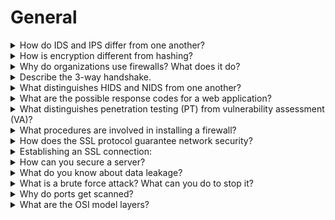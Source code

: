 # General

<details>

<summary>How do IDS and IPS differ from one another?</summary>

The administrator must stop incursion once the IDS, or _intrusion detection system_, discovers them. Contrarily, in an IPS (_intrusion prevention system_), the system not only detects the intrusion but also addresses it.&#x20;
</details>

<details>
<summary>How is encryption different from hashing?</summary>

Hashing and encryption change one type of data into another. Encrypted data can be decrypted and converted to the original, while hashed data cannot be reconverted.
</details>

<details>
<summary>Why do organizations use firewalls? What does it do?</summary>

A firewall is a type of network security device installed on a system or network perimeter. It monitors and manages network traffic. They also allow you to block content filtering and remote access.
</details>

<details>
<summary>Describe the 3-way handshake.</summary>

A three-way handshake is a procedure used in a TCP/IP network to establish a client-host connection and exchange packets. Here’s the three-step procedure: \


* The client sends an SYN (synchronization) to check for available ports and whether the server is online.
* If the client has open ports, the server will send an SYN-ACK message.
* The client acknowledges the message and returns an ACK(Acknowledgment) packet to the server.
</details>

<details>
<summary>What distinguishes HIDS and NIDS from one another?</summary>

Both HIDS (Host IDS) and NIDS (Network IDS) are intrusion detection systems that find intrusions. Programmers employ the HIDS on a specific host or device — the only distinction. It keeps an eye on a device’s suspicious system activity and traffic. However, NIDS is configured on a network. It keeps track of every _network_ device’s traffic.
</details>

<details>
<summary>What are the possible response codes for a web application?</summary>

* Informational responses
* Server-side error
* Redirection
* Client-side error
* Success
</details>

<details>
<summary>What distinguishes penetration testing (PT) from vulnerability assessment (VA)?</summary>

Vulnerability assessment is a process for finding target _faults_. In this case, the organization is aware that its systems or networks have defects or weaknesses, and they want to identify these flaws and prioritize them.&#x20;

\
Meanwhile, penetration testing is a process for finding _vulnerabilities_. In this scenario, the firm would have installed all security precautions they could think of and would wish to investigate any more vulnerabilities in their network or system.\
</details>

<details>
<summary>What procedures are involved in installing a firewall?</summary>

Here are the steps to install a firewall:

* Username/password: Change a firewall device's default password
* Remote administration: Turn off the remote administration feature.
* Port forwarding:Set up the proper port forwarding to ensure applications like a web or FTP server function properly.
* DHCP server:Disable the firewall’s DHCP server to ensure no conflict.&#x20;
* Logging:Enable logging and learn how to view logs to fix firewall problems or potential assaults.
* Security policies: Establish strong, enforceable security policies for your firewall.
</details>

<details>
<summary>How does the SSL protocol guarantee network security?</summary>

The SSL (Secure Sockets Layer) authenticates the sender and establishes secure connections between the browser and web server. Still, it does not offer security once the data has been sent to the server. That’s why server-side encryption and hashing are necessary to guard against data breaches. \
</details>


<details>
<summary>Establishing an SSL connection:</summary>

* A browser tries to establish a connection with an SSL-secured web server.
* A copy of the browser's SSL certificate is sent to the browser.
* The browser verifies the SSL certificate's trustworthiness.&#x20;
* If it is reliable, the browser notifies the web server that it wants to create an encrypted connection.The web server transmits an acknowledgment to create an SSL-encrypted connection.
* The web server and browser communicate using SSL encryption.
</details>


<details>
<summary>How can you secure a server?</summary>

Secure servers encrypt and decode data using the Secure Sockets Layer (SSL) protocol to prevent unauthorized access to it.\
Here are four fast ways to safeguard a server:

* Step 1:Make sure your root and administrator account passwords are safe.
* Step 2:Create new users to manage the system.&#x20;
* Step 3: Ensure the root and administrator accounts cannot access the internet by default.
* Step 4: Configure your firewall rules for remote access.
</details>

<details>
<summary>What do you know about data leakage?</summary>

Data leakage is a purposeful or unintentional transmission of data (private information from within the company to an unapproved outside location (unauthorized party). \
Based on how it occurs, we can split data leakage into three categories:

* Accidental Breach:When an organization accidentally sends information to a third party due to a mistake or error.
* Intentional Breach:When an authorized entity sends data to an unauthorized party on purpose.
* System hack:A hacker accesses private data.&#x20;

You can stop data leakage with DLP (Data Leakage Prevention) tools, software, and techniques.\
</details>


<details>
<summary>What is a brute force attack? What can you do to stop it?</summary>

Brute force is a method for accessing credentials by trial and error — continually attempting all possible combinations of credentials until you hit the right one. Here’s how you can avoid brute force attacks:

* Maximum Length Password:Specify the maximum length of a password, so it becomes harder to find the right combination.
* Password Complexity:Requiring many character types in the password makes brute force attacks more difficult. You might establish requirements for special characters, upper- and lower-case letters, and numbers.\

* Limiting Login Attempts:Establish a cap on failed login attempts, which makes it impossible to try all possible password combinations.
</details>

<details>
<summary>Why do ports get scanned?</summary>

Port scanning is a technique to determine a host’s available and open ports. Hackers use it to exploit vulnerabilities, while administrators use it to check the network's security procedures. \
Common methods for port scanning include:

* Ping Scan
* TCP Half-Open
* TCP Connect
* UDP
* Stealth Scanning
</details>

<details>
<summary>What are the OSI model layers?</summary>

The OSI layers are as follows:

* Physical layer:Digital data transmission from sender to receiver via a communication medium.&#x20;
* Data Link Layer:Encodes and decodes data bits and controls data transfer to and from the physical link.&#x20;
* Network Layer:Forwards packets and offers routing channels for network communication.
* Transport Layer:Ensures end-to-end network connection by dividing the data from the layer above, sending it to the network layer, and verifying the recipient received all the data.&#x20;
* Session Layer:Establishes and manages a session-layer connection between the sender and the recipient. In addition to starting, halting, and controlling the session, it is responsible for establishing, maintaining, and synchronizing contact between the sender and the receiver.
* Presentation Layer:Displays the data in a suitable manner and structure.
* Application Layer:Interface between the network and the application, emphasizing process communication on a communication interface.
</details>
